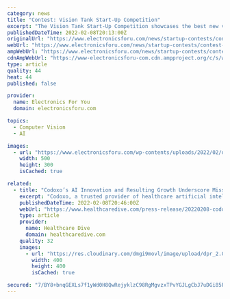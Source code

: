 ```yaml
---
category: news
title: "Contest: Vision Tank Start-Up Competition"
excerpt: "The Vision Tank Start-Up Competition showcases the best new ventures that are solving real-world problems by creating innovations fueled by visual AI, deep learning and computer vision. The firm is inviting early-stage companies to compete in technology innovation,"
publishedDateTime: 2022-02-08T20:13:00Z
originalUrl: "https://www.electronicsforu.com/news/startup-contests/contest-vision-tank-start-up-competition"
webUrl: "https://www.electronicsforu.com/news/startup-contests/contest-vision-tank-start-up-competition"
ampWebUrl: "https://www.electronicsforu.com/news/startup-contests/contest-vision-tank-start-up-competition/amp"
cdnAmpWebUrl: "https://www-electronicsforu-com.cdn.ampproject.org/c/s/www.electronicsforu.com/news/startup-contests/contest-vision-tank-start-up-competition/amp"
type: article
quality: 44
heat: 44
published: false

provider:
  name: Electronics For You
  domain: electronicsforu.com

topics:
  - Computer Vision
  - AI

images:
  - url: "https://www.electronicsforu.com/wp-contents/uploads/2022/02/download-2022-02-09T012645.721.jpg"
    width: 500
    height: 300
    isCached: true

related:
  - title: "Codoxo’s AI Innovation and Resulting Growth Underscore Mission to Disrupt the Healthcare Cost Containment Industry"
    excerpt: "Codoxo, a trusted provider of healthcare artificial intelligence solutions for healthcare payers and agencies, announces the achievement of critical milestones and growth that showcases increasing momentum helping healthcare payers battle fraud,"
    publishedDateTime: 2022-02-08T20:46:00Z
    webUrl: "https://www.healthcaredive.com/press-release/20220208-codoxos-ai-innovation-and-resulting-growth-underscore-mission-to-disrupt-t/"
    type: article
    provider:
      name: Healthcare Dive
      domain: healthcaredive.com
    quality: 32
    images:
      - url: "https://res.cloudinary.com/dmgi9movl/image/upload/dpr_2.0,h_200,w_200/v1644348723/press_release/assets/company_logos/Codoxo_LogomarkOnly_cacz2r.png"
        width: 400
        height: 400
        isCached: true

secured: "7/BY8+bnqGEXLs7f1yWd0H8QwRejyklzC98RgMgvzxTPvYGJLgCbJ7uDGi85PM74SsbIYrzh1Jtwfia03TaYXSihzUQjyrGUHOoR6308nQzAOQu/0Dpvbh2qWhpvDRB88Ljp9mYZMAk+iqnyB76BBB2VXqueyQkB4cBLrPxUvHDy/k9F0pxSDC/gZltPxOKoIgr0zAqbxRCShMjQqDGngEGk/TpEUQKEO5YxZ8d5CwnRzyiNb5FEFDoZJZlUcfRMygG2KwThYa0ncA2I+LEdWwYaudQya5kfT81LkmqwW99aMS8i2+5zEULLI+OQZ1mw2GYNgIw6PEbjE1qz4lZtCl/tHx7l48LKKM9IYj/zoXI=;WVOj0VEIDLo1SKWPUffjCA=="
---
```


